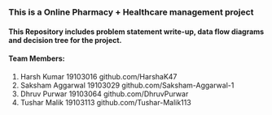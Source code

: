 ### This is a Online Pharmacy + Healthcare management project
#### This Repository includes problem statement write-up, data flow diagrams and decision tree for the project.
#### Team Members:
1. Harsh Kumar 19103016 github.com/HarshaK47
2. Saksham Aggarwal 19103029 github.com/Saksham-Aggarwal-1
3. Dhruv Purwar 19103064 github.com/DhruvPurwar
4. Tushar Malik 19103113 github.com/Tushar-Malik113
